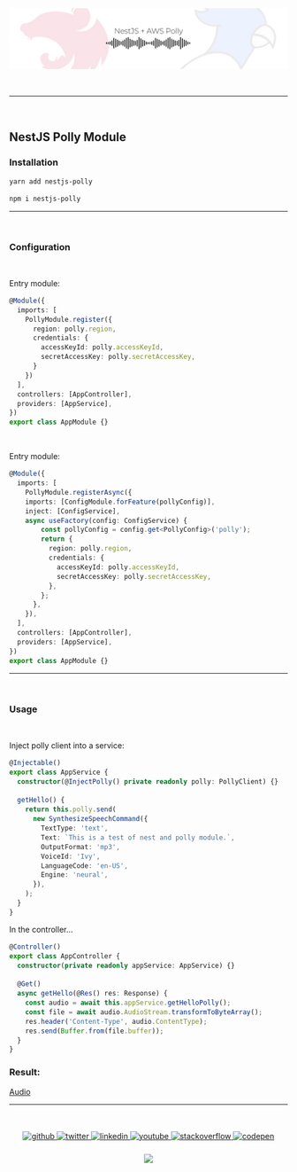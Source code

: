 <img src="https://raw.githubusercontent.com/fdorantesm/nestjs-polly/main/static/nestjs-polly.jpg" align="center">

<br>
<br>
<br>

---

<br>

## NestJS Polly Module

### Installation

```bash
yarn add nestjs-polly
```

```bash
npm i nestjs-polly
```

---

<br>

### Configuration

<br>

Entry module:

```ts
@Module({
  imports: [
    PollyModule.register({
      region: polly.region,
      credentials: {
        accessKeyId: polly.accessKeyId,
        secretAccessKey: polly.secretAccessKey,
      }
    })
  ],
  controllers: [AppController],
  providers: [AppService],
})
export class AppModule {}
```

<br>

Entry module:

```ts
@Module({
  imports: [
    PollyModule.registerAsync({
    imports: [ConfigModule.forFeature(pollyConfig)],
    inject: [ConfigService],
    async useFactory(config: ConfigService) {
        const pollyConfig = config.get<PollyConfig>('polly');
        return {
          region: polly.region,
          credentials: {
            accessKeyId: polly.accessKeyId,
            secretAccessKey: polly.secretAccessKey,
          },
        };
      },
    }),
  ],
  controllers: [AppController],
  providers: [AppService],
})
export class AppModule {}
```

---

<br>

### Usage

<br>

Inject polly client into a service:
```ts
@Injectable()
export class AppService {
  constructor(@InjectPolly() private readonly polly: PollyClient) {}

  getHello() {
    return this.polly.send(
      new SynthesizeSpeechCommand({
        TextType: 'text',
        Text: `This is a test of nest and polly module.`,
        OutputFormat: 'mp3',
        VoiceId: 'Ivy',
        LanguageCode: 'en-US',
        Engine: 'neural',
      }),
    );
  }
}
```

In the controller...
```ts
@Controller()
export class AppController {
  constructor(private readonly appService: AppService) {}

  @Get()
  async getHello(@Res() res: Response) {
    const audio = await this.appService.getHelloPolly();
    const file = await audio.AudioStream.transformToByteArray();
    res.header('Content-Type', audio.ContentType);
    res.send(Buffer.from(file.buffer));
  }
}
```

### Result:

[Audio](https://raw.githubusercontent.com/fdorantesm/nestjs-polly/main/static/test.mp3)

---

<br>

<br>

<div align="center">
    <a href="https://github.com/fdorantesm" target="_blank">
        <img src=https://img.shields.io/badge/github-%2324292e.svg?&style=for-the-badge&logo=github&logoColor=white alt=github style="margin-bottom: 5px;" />
    </a>
    <a href="https://twitter.com/fdorantesm" target="_blank">
        <img src=https://img.shields.io/badge/twitter-%2300acee.svg?&style=for-the-badge&logo=twitter&logoColor=white alt=twitter style="margin-bottom: 5px;" />
    </a>
    <a href="https://linkedin.com/in/fdorantesm" target="_blank">
        <img src=https://img.shields.io/badge/linkedin-%231E77B5.svg?&style=for-the-badge&logo=linkedin&logoColor=white alt=linkedin style="margin-bottom: 5px;" />
    </a>
    <a href="https://www.youtube.com/user/FernandoDorantes" target="_blank">
        <img src=https://img.shields.io/badge/youtube-%23EE4831.svg?&style=for-the-badge&logo=youtube&logoColor=white alt=youtube style="margin-bottom: 5px;" />
    </a>
    <a href="https://stackoverflow.com/users/6484286" target="_blank">
        <img src=https://img.shields.io/badge/stackoverflow-%23F28032.svg?&style=for-the-badge&logo=stackoverflow&logoColor=white alt=stackoverflow style="margin-bottom: 5px;" />
    </a>
    <a href="https://codepen.com/fdorantesm" target="_blank">
        <img src=https://img.shields.io/badge/codepen-%23131417.svg?&style=for-the-badge&logo=codepen&logoColor=white alt=codepen style="margin-bottom: 5px;" />
    </a>
</div>

<br/>  

<div align="center">
    <a href="https://paypal.me/fdorantesm" target="_blank" style="display: inline-block;">
        <img src="https://img.shields.io/badge/Donate-PayPal-blue.svg?style=flat-square&logo=paypal" align="center" />
    </a>
</div>  

